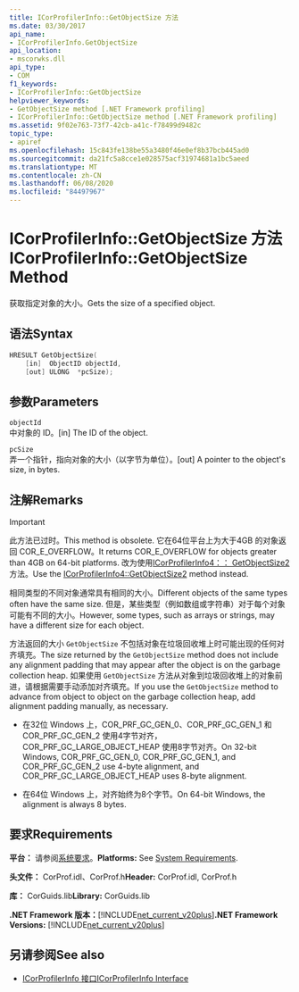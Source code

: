 ```yaml
---
title: ICorProfilerInfo::GetObjectSize 方法
ms.date: 03/30/2017
api_name:
- ICorProfilerInfo.GetObjectSize
api_location:
- mscorwks.dll
api_type:
- COM
f1_keywords:
- ICorProfilerInfo::GetObjectSize
helpviewer_keywords:
- GetObjectSize method [.NET Framework profiling]
- ICorProfilerInfo::GetObjectSize method [.NET Framework profiling]
ms.assetid: 9f02e763-73f7-42cb-a41c-f78499d9482c
topic_type:
- apiref
ms.openlocfilehash: 15c843fe138be55a3480f46e0ef8b37bcb445ad0
ms.sourcegitcommit: da21fc5a8cce1e028575acf31974681a1bc5aeed
ms.translationtype: MT
ms.contentlocale: zh-CN
ms.lasthandoff: 06/08/2020
ms.locfileid: "84497967"
---
```

# <a name="icorprofilerinfogetobjectsize-method"></a><span data-ttu-id="244fd-102">ICorProfilerInfo::GetObjectSize 方法</span><span class="sxs-lookup"><span data-stu-id="244fd-102">ICorProfilerInfo::GetObjectSize Method</span></span>
<span data-ttu-id="244fd-103">获取指定对象的大小。</span><span class="sxs-lookup"><span data-stu-id="244fd-103">Gets the size of a specified object.</span></span>  
  
## <a name="syntax"></a><span data-ttu-id="244fd-104">语法</span><span class="sxs-lookup"><span data-stu-id="244fd-104">Syntax</span></span>  
  
```cpp  
HRESULT GetObjectSize(  
    [in]  ObjectID objectId,  
    [out] ULONG  *pcSize);  
```  
  
## <a name="parameters"></a><span data-ttu-id="244fd-105">参数</span><span class="sxs-lookup"><span data-stu-id="244fd-105">Parameters</span></span>  
 `objectId`  
 <span data-ttu-id="244fd-106">中对象的 ID。</span><span class="sxs-lookup"><span data-stu-id="244fd-106">[in] The ID of the object.</span></span>  
  
 `pcSize`  
 <span data-ttu-id="244fd-107">弄一个指针，指向对象的大小（以字节为单位）。</span><span class="sxs-lookup"><span data-stu-id="244fd-107">[out] A pointer to the object's size, in bytes.</span></span>  
  
## <a name="remarks"></a><span data-ttu-id="244fd-108">注解</span><span class="sxs-lookup"><span data-stu-id="244fd-108">Remarks</span></span>  
  
> [!IMPORTANT]
> <span data-ttu-id="244fd-109">此方法已过时。</span><span class="sxs-lookup"><span data-stu-id="244fd-109">This method is obsolete.</span></span> <span data-ttu-id="244fd-110">它在64位平台上为大于4GB 的对象返回 COR_E_OVERFLOW。</span><span class="sxs-lookup"><span data-stu-id="244fd-110">It returns COR_E_OVERFLOW for objects greater than 4GB on 64-bit platforms.</span></span> <span data-ttu-id="244fd-111">改为使用[ICorProfilerInfo4：： GetObjectSize2](icorprofilerinfo4-getobjectsize2-method.md)方法。</span><span class="sxs-lookup"><span data-stu-id="244fd-111">Use the  [ICorProfilerInfo4::GetObjectSize2](icorprofilerinfo4-getobjectsize2-method.md) method instead.</span></span>  
  
 <span data-ttu-id="244fd-112">相同类型的不同对象通常具有相同的大小。</span><span class="sxs-lookup"><span data-stu-id="244fd-112">Different objects of the same types often have the same size.</span></span> <span data-ttu-id="244fd-113">但是，某些类型（例如数组或字符串）对于每个对象可能有不同的大小。</span><span class="sxs-lookup"><span data-stu-id="244fd-113">However, some types, such as arrays or strings, may have a different size for each object.</span></span>  
  
 <span data-ttu-id="244fd-114">方法返回的大小 `GetObjectSize` 不包括对象在垃圾回收堆上时可能出现的任何对齐填充。</span><span class="sxs-lookup"><span data-stu-id="244fd-114">The size returned by the `GetObjectSize` method does not include any alignment padding that may appear after the object is on the garbage collection heap.</span></span> <span data-ttu-id="244fd-115">如果使用 `GetObjectSize` 方法从对象到垃圾回收堆上的对象前进，请根据需要手动添加对齐填充。</span><span class="sxs-lookup"><span data-stu-id="244fd-115">If you use the `GetObjectSize` method to advance from object to object on the garbage collection heap, add alignment padding manually, as necessary.</span></span>  
  
- <span data-ttu-id="244fd-116">在32位 Windows 上，COR_PRF_GC_GEN_0、COR_PRF_GC_GEN_1 和 COR_PRF_GC_GEN_2 使用4字节对齐，COR_PRF_GC_LARGE_OBJECT_HEAP 使用8字节对齐。</span><span class="sxs-lookup"><span data-stu-id="244fd-116">On 32-bit Windows, COR_PRF_GC_GEN_0, COR_PRF_GC_GEN_1, and COR_PRF_GC_GEN_2 use 4-byte alignment, and COR_PRF_GC_LARGE_OBJECT_HEAP uses 8-byte alignment.</span></span>  
  
- <span data-ttu-id="244fd-117">在64位 Windows 上，对齐始终为8个字节。</span><span class="sxs-lookup"><span data-stu-id="244fd-117">On 64-bit Windows, the alignment is always 8 bytes.</span></span>  
  
## <a name="requirements"></a><span data-ttu-id="244fd-118">要求</span><span class="sxs-lookup"><span data-stu-id="244fd-118">Requirements</span></span>  
 <span data-ttu-id="244fd-119">**平台：** 请参阅[系统要求](../../get-started/system-requirements.md)。</span><span class="sxs-lookup"><span data-stu-id="244fd-119">**Platforms:** See [System Requirements](../../get-started/system-requirements.md).</span></span>  
  
 <span data-ttu-id="244fd-120">**头文件：** CorProf.idl、CorProf.h</span><span class="sxs-lookup"><span data-stu-id="244fd-120">**Header:** CorProf.idl, CorProf.h</span></span>  
  
 <span data-ttu-id="244fd-121">**库：** CorGuids.lib</span><span class="sxs-lookup"><span data-stu-id="244fd-121">**Library:** CorGuids.lib</span></span>  
  
 <span data-ttu-id="244fd-122">**.NET Framework 版本：**[!INCLUDE[net_current_v20plus](../../../../includes/net-current-v20plus-md.md)]</span><span class="sxs-lookup"><span data-stu-id="244fd-122">**.NET Framework Versions:** [!INCLUDE[net_current_v20plus](../../../../includes/net-current-v20plus-md.md)]</span></span>  
  
## <a name="see-also"></a><span data-ttu-id="244fd-123">另请参阅</span><span class="sxs-lookup"><span data-stu-id="244fd-123">See also</span></span>

- [<span data-ttu-id="244fd-124">ICorProfilerInfo 接口</span><span class="sxs-lookup"><span data-stu-id="244fd-124">ICorProfilerInfo Interface</span></span>](icorprofilerinfo-interface.md)
